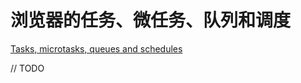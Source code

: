 # 浏览器的任务、微任务、队列和调度

[Tasks, microtasks, queues and schedules](https://jakearchibald.com/2015/tasks-microtasks-queues-and-schedules/)

// TODO
